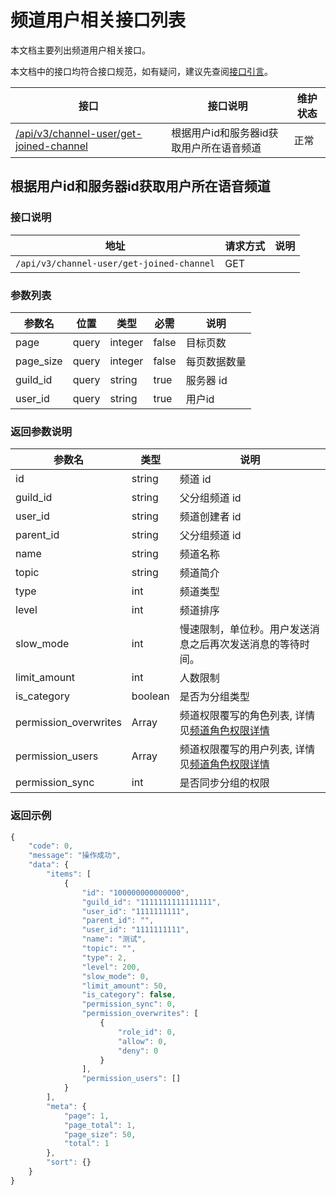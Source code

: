 # 频道用户相关接口列表

本文档主要列出频道用户相关接口。

本文档中的接口均符合接口规范，如有疑问，建议先查阅[接口引言](https://developer.kookapp.cn/doc/reference)。

| 接口                                                                                       | 接口说明             | 维护状态 |
| ------------------------------------------------------------------------------------------ | -------------------- | -------- |
| [/api/v3/channel-user/get-joined-channel](#根据用户id和服务器id获取用户所在语音频道)                                 | 根据用户id和服务器id获取用户所在语音频道  | 正常   |
## 根据用户id和服务器id获取用户所在语音频道

### 接口说明

| 地址                   | 请求方式 | 说明 |
| ---------------------- | -------- | ---- |
| `/api/v3/channel-user/get-joined-channel` | GET      |      |

### 参数列表

| 参数名    | 位置  | 类型    | 必需  | 说明                                      |
| --------- | ----- | ------- | ----- | ----------------------------------------- |
| page      | query | integer | false | 目标页数                                  |
| page_size | query | integer | false | 每页数据数量                              |
| guild_id  | query | string  | true  | 服务器 id                                 |
| user_id   | query | string | true | 用户id |

### 返回参数说明

| 参数名       | 类型    | 说明           |
| ------------ | ------- | -------------- |
| id           | string  | 频道 id        |
| guild_id     | string  | 父分组频道 id  |
| user_id      | string  | 频道创建者 id  |
| parent_id    | string  | 父分组频道 id  |
| name         | string  | 频道名称       |
| topic        | string  | 频道简介       |
| type         | int     | 频道类型       |
| level        | int     | 频道排序       |
| slow_mode    | int     | 慢速限制，单位秒。用户发送消息之后再次发送消息的等待时间。 |
| limit_amount | int     | 人数限制       |
| is_category  | boolean | 是否为分组类型 |
| permission_overwrites | Array | 频道权限覆写的角色列表, 详情见[频道角色权限详情](https://developer.kookapp.cn/doc/http/channel#%E9%A2%91%E9%81%93%E8%A7%92%E8%89%B2%E6%9D%83%E9%99%90%E8%AF%A6%E6%83%85) |
| permission_users      | Array | 频道权限覆写的用户列表, 详情见[频道角色权限详情](https://developer.kookapp.cn/doc/http/channel#%E9%A2%91%E9%81%93%E8%A7%92%E8%89%B2%E6%9D%83%E9%99%90%E8%AF%A6%E6%83%85) |
| permission_sync       | int   | 是否同步分组的权限                                                                                                                                                                  |

### 返回示例

```javascript
{
    "code": 0,
    "message": "操作成功",
    "data": {
        "items": [
            {
                "id": "100000000000000",
                "guild_id": "1111111111111111",
                "user_id": "1111111111",
                "parent_id": "",
                "user_id": "1111111111",
                "name": "测试",
                "topic": "",
                "type": 2,
                "level": 200,
                "slow_mode": 0,
                "limit_amount": 50,
                "is_category": false,
                "permission_sync": 0,
                "permission_overwrites": [
                    {
                        "role_id": 0,
                        "allow": 0,
                        "deny": 0
                    }
                ],
                "permission_users": []
            }
        ],
        "meta": {
            "page": 1,
            "page_total": 1,
            "page_size": 50,
            "total": 1
        },
        "sort": {}
    }
}
```
